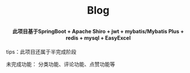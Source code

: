 <p align="center"></p>
<h1 align="center" style="margin: 30px 0 30px; font-weight: bold;">Blog</h1>
<h4 align="center">此项目基于SpringBoot + Apache Shiro + jwt + mybatis/Mybatis Plus + redis + mysql + EasyExcel</h4>

tips：此项目还属于半完成阶段

未完成功能：
分类功能、评论功能、点赞功能等
